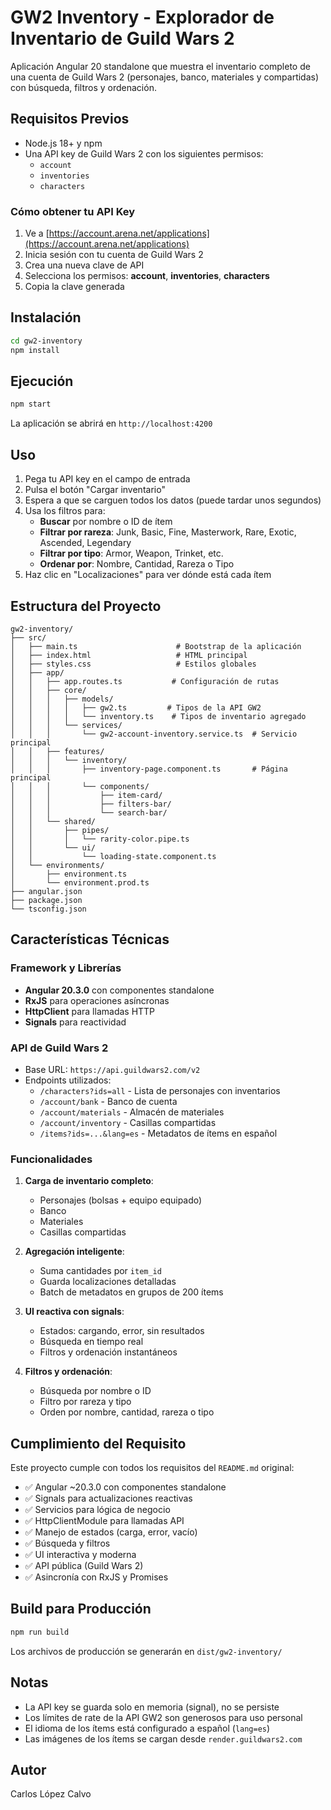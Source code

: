 # GW2 Inventory - Explorador de Inventario de Guild Wars 2

Aplicación Angular 20 standalone que muestra el inventario completo de una cuenta de Guild Wars 2 (personajes, banco, materiales y compartidas) con búsqueda, filtros y ordenación.

## Requisitos Previos

- Node.js 18+ y npm
- Una API key de Guild Wars 2 con los siguientes permisos:
  - `account`
  - `inventories`
  - `characters`

### Cómo obtener tu API Key

1. Ve a [https://account.arena.net/applications](https://account.arena.net/applications)
2. Inicia sesión con tu cuenta de Guild Wars 2
3. Crea una nueva clave de API
4. Selecciona los permisos: **account**, **inventories**, **characters**
5. Copia la clave generada

## Instalación

```bash
cd gw2-inventory
npm install
```

## Ejecución

```bash
npm start
```

La aplicación se abrirá en `http://localhost:4200`

## Uso

1. Pega tu API key en el campo de entrada
2. Pulsa el botón "Cargar inventario"
3. Espera a que se carguen todos los datos (puede tardar unos segundos)
4. Usa los filtros para:
   - **Buscar** por nombre o ID de ítem
   - **Filtrar por rareza**: Junk, Basic, Fine, Masterwork, Rare, Exotic, Ascended, Legendary
   - **Filtrar por tipo**: Armor, Weapon, Trinket, etc.
   - **Ordenar por**: Nombre, Cantidad, Rareza o Tipo
5. Haz clic en "Localizaciones" para ver dónde está cada ítem

## Estructura del Proyecto

```
gw2-inventory/
├── src/
│   ├── main.ts                      # Bootstrap de la aplicación
│   ├── index.html                   # HTML principal
│   ├── styles.css                   # Estilos globales
│   ├── app/
│   │   ├── app.routes.ts           # Configuración de rutas
│   │   ├── core/
│   │   │   ├── models/
│   │   │   │   ├── gw2.ts         # Tipos de la API GW2
│   │   │   │   └── inventory.ts    # Tipos de inventario agregado
│   │   │   └── services/
│   │   │       └── gw2-account-inventory.service.ts  # Servicio principal
│   │   ├── features/
│   │   │   └── inventory/
│   │   │       ├── inventory-page.component.ts       # Página principal
│   │   │       └── components/
│   │   │           ├── item-card/
│   │   │           ├── filters-bar/
│   │   │           └── search-bar/
│   │   └── shared/
│   │       ├── pipes/
│   │       │   └── rarity-color.pipe.ts
│   │       └── ui/
│   │           └── loading-state.component.ts
│   └── environments/
│       ├── environment.ts
│       └── environment.prod.ts
├── angular.json
├── package.json
└── tsconfig.json
```

## Características Técnicas

### Framework y Librerías
- **Angular 20.3.0** con componentes standalone
- **RxJS** para operaciones asíncronas
- **HttpClient** para llamadas HTTP
- **Signals** para reactividad

### API de Guild Wars 2
- Base URL: `https://api.guildwars2.com/v2`
- Endpoints utilizados:
  - `/characters?ids=all` - Lista de personajes con inventarios
  - `/account/bank` - Banco de cuenta
  - `/account/materials` - Almacén de materiales
  - `/account/inventory` - Casillas compartidas
  - `/items?ids=...&lang=es` - Metadatos de ítems en español

### Funcionalidades

1. **Carga de inventario completo**:
   - Personajes (bolsas + equipo equipado)
   - Banco
   - Materiales
   - Casillas compartidas

2. **Agregación inteligente**:
   - Suma cantidades por `item_id`
   - Guarda localizaciones detalladas
   - Batch de metadatos en grupos de 200 ítems

3. **UI reactiva con signals**:
   - Estados: cargando, error, sin resultados
   - Búsqueda en tiempo real
   - Filtros y ordenación instantáneos

4. **Filtros y ordenación**:
   - Búsqueda por nombre o ID
   - Filtro por rareza y tipo
   - Orden por nombre, cantidad, rareza o tipo

## Cumplimiento del Requisito

Este proyecto cumple con todos los requisitos del `README.md` original:

- ✅ Angular ~20.3.0 con componentes standalone
- ✅ Signals para actualizaciones reactivas
- ✅ Servicios para lógica de negocio
- ✅ HttpClientModule para llamadas API
- ✅ Manejo de estados (carga, error, vacío)
- ✅ Búsqueda y filtros
- ✅ UI interactiva y moderna
- ✅ API pública (Guild Wars 2)
- ✅ Asincronía con RxJS y Promises

## Build para Producción

```bash
npm run build
```

Los archivos de producción se generarán en `dist/gw2-inventory/`

## Notas

- La API key se guarda solo en memoria (signal), no se persiste
- Los límites de rate de la API GW2 son generosos para uso personal
- El idioma de los ítems está configurado a español (`lang=es`)
- Las imágenes de los ítems se cargan desde `render.guildwars2.com`

## Autor

Carlos López Calvo

